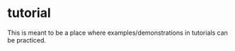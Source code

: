 # tutorial

This is meant to be a place where examples/demonstrations in tutorials can be practiced.